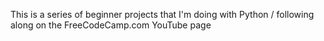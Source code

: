 This is a series of beginner projects that I'm doing with Python / following along on the FreeCodeCamp.com YouTube page 